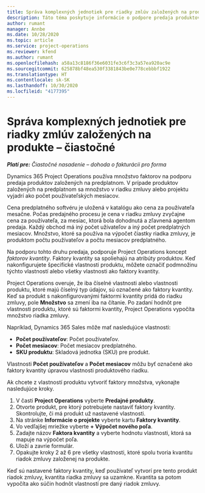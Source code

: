```yaml
---
title: Správa komplexných jednotiek pre riadky zmlúv založených na produkte – čiastočné
description: Táto téma poskytuje informácie o podpore predaja produktov založených na predplatnom.
author: rumant
manager: Annbe
ms.date: 10/28/2020
ms.topic: article
ms.service: project-operations
ms.reviewer: kfend
ms.author: rumant
ms.openlocfilehash: a58a13c8186f36e6031fe3c6f3c3a57ea920ac9e
ms.sourcegitcommit: 625878bf48ea530f3381843be0e778cebbbf1922
ms.translationtype: HT
ms.contentlocale: sk-SK
ms.lasthandoff: 10/30/2020
ms.locfileid: "4177395"
---
```

# <a name="manage-complex-units-for-product-based-contract-lines---lite"></a>Správa komplexných jednotiek pre riadky zmlúv založených na produkte – čiastočné

_**Platí pre:** Čiastočné nasadenie – dohoda o fakturácii pro forma_

Dynamics 365 Project Operations používa množstvo faktorov na podporu predaja produktov založených na predplatnom. V prípade produktov založených na predplatnom sa množstvo v riadku zmluvy alebo projektu vyjadrí ako počet používateľských mesiacov.

Cena predplatného softvéru je uložená v katalógu ako cena za používateľa mesačne. Počas predajného procesu je cena v riadku zmluvy zvyčajne cena za používateľa, za mesiac, ktorá bola dohodnutá a zľavnená agentom predaja. Každý obchod má iný počet užívateľov a iný počet predplatných mesiacov. Množstvo, ktoré sa používa na výpočet čiastky riadka zmluvy, je produktom počtu používateľov a počtu mesiacov predplatného.

Na podporu tohto druhu predaja, podporuje Project Operations koncept *faktorov kvantity*. Faktory kvantity sa spoliehajú na atribúty produktov. Keď nakonfigurujete špecifické vlastnosti produktu, môžete označiť podmnožinu týchto vlastností alebo všetky vlastnosti ako faktory kvantity.

Project Operations overuje, že iba číselné vlastnosti alebo vlastnosti produktu, ktoré majú číselný typ údajov, sú označené ako faktory kvantity. Keď sa produkt s nakonfigurovanými faktormi kvantity pridá do riadku zmluvy, pole **Množstvo** sa zmení iba na čítanie. Po zadaní hodnôt pre vlastnosti produktu, ktoré sú faktormi kvantity, Project Operations vypočíta množstvo riadka zmluvy.

Napríklad, Dynamics 365 Sales môže mať nasledujúce vlastnosti:

- **Počet používateľov**: Počet používateľov.
- **Počet mesiacov**: Počet mesiacov predplatného.
- **SKU produktu**: Skladová jednotka (SKU) pre produkt.

Vlastnosti **Počet používateľov** a **Počet mesiacov** môžu byť označené ako faktory kvantity úpravou vlastnosti produktového riadku.

Ak chcete z vlastností produktu vytvoriť faktory množstva, vykonajte nasledujúce kroky.

1. V časti **Project Operations** vyberte **Predajné produkty**.
2. Otvorte produkt, pre ktorý potrebujete nastaviť faktory kvantity. Skontrolujte, či má produkt už nastavené vlastnosti.
3. Na stránke **Informácie o projekte** vyberte kartu **Faktory kvantity**.
4. Vo vedľajšej mriežke vyberte **+ Výpočet nového poľa**.
5. Zadajte názov **Faktora kvantity** a vyberte hodnotu vlastnosti, ktorá sa mapuje na výpočet poľa.
6. Uloží a zavrie formulár.
7. Opakujte kroky 2 až 6 pre všetky vlastnosti, ktoré spolu tvoria kvantitu riadok zmluvy založenej na produkte.

Keď sú nastavené faktory kvantity, keď používateľ vytvorí pre tento produkt riadok zmluvy, kvantita riadka zmluvy sa uzamkne. Kvantita sa potom vypočíta ako súčin hodnôt vlastností pre daný riadok zmluvy.
